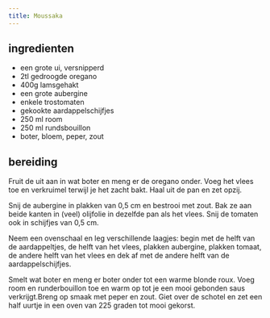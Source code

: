 ```yaml
---
title: Moussaka
---
```


## ingredienten
* een grote ui, versnipperd
* 2tl gedroogde oregano
* 400g lamsgehakt
* een grote aubergine
* enkele trostomaten
* gekookte aardappelschijfjes
* 250 ml room
* 250 ml rundsbouillon
* boter, bloem, peper, zout

## bereiding

Fruit de uit aan in wat boter en meng er de oregano onder. Voeg het vlees toe en verkruimel terwijl je het zacht bakt. Haal uit de pan en zet opzij.

Snij de aubergine in plakken van 0,5 cm en bestrooi met zout. Bak ze aan beide kanten in (veel) olijfolie in dezelfde pan als het vlees. Snij de tomaten ook in schijfjes van 0,5 cm.

Neem een ovenschaal en leg verschillende laagjes: begin met de helft van de aardappeltjes, de helft van het vlees, plakken aubergine, plakken tomaat, de andere helft van het vlees en dek af met de andere helft van de aardappelschijfjes.

Smelt wat boter en meng er boter onder tot een warme blonde roux. Voeg room en runderbouillon toe en warm op tot je een mooi gebonden saus verkrijgt.Breng op smaak met peper en zout. Giet over de schotel en zet een half uurtje in een oven van 225 graden tot mooi gekorst.

